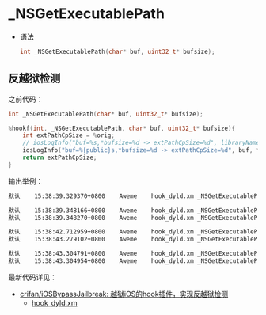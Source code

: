 # _NSGetExecutablePath

* 语法
  ```c
  int _NSGetExecutablePath(char* buf, uint32_t* bufsize);
  ```

## 反越狱检测

之前代码：

```c
int _NSGetExecutablePath(char* buf, uint32_t* bufsize);

%hookf(int, _NSGetExecutablePath, char* buf, uint32_t* bufsize){
    int extPathCpSize = %orig;
    // iosLogInfo("buf=%s,*bufsize=%d -> extPathCpSize=%d", libraryName, *bufsize, extPathCpSize);
    iosLogInfo("buf=%{public}s,*bufsize=%d -> extPathCpSize=%d", buf, *bufsize, extPathCpSize);
    return extPathCpSize;
}
```

输出举例：

```bash
默认    15:38:39.329370+0800    Aweme    hook_dyld.xm _NSGetExecutablePath: buf=/private/var/containers/Bundle/Application/49BD25E2-7CC2-4B8D-8953-5E0DD5427B4C/Aweme.app/Aweme,*bufsize=1023 -> extPathCpSize=0

默认    15:38:39.348166+0800    Aweme    hook_dyld.xm _NSGetExecutablePath: buf=(null),*bufsize=96 -> extPathCpSize=-1
默认    15:38:39.348270+0800    Aweme    hook_dyld.xm _NSGetExecutablePath: buf=/private/var/containers/Bundle/Application/49BD25E2-7CC2-4B8D-8953-5E0DD5427B4C/Aweme.app/Aweme,*bufsize=96 -> extPathCpSize=0

默认    15:38:42.712959+0800    Aweme    hook_dyld.xm _NSGetExecutablePath: buf=/private/var/containers/Bundle/Application/49BD25E2-7CC2-4B8D-8953-5E0DD5427B4C/Aweme.app/Aweme,*bufsize=1024 -> extPathCpSize=0
默认    15:38:43.279102+0800    Aweme    hook_dyld.xm _NSGetExecutablePath: buf=/private/var/containers/Bundle/Application/49BD25E2-7CC2-4B8D-8953-5E0DD5427B4C/Aweme.app/Aweme,*bufsize=1023 -> extPathCpSize=0

默认    15:38:43.304791+0800    Aweme    hook_dyld.xm _NSGetExecutablePath: buf=(null),*bufsize=96 -> extPathCpSize=-1
默认    15:38:43.304954+0800    Aweme    hook_dyld.xm _NSGetExecutablePath: buf=/private/var/containers/Bundle/Application/49BD25E2-7CC2-4B8D-8953-5E0DD5427B4C/Aweme.app/Aweme,*bufsize=96 -> extPathCpSize=0
```

最新代码详见：

* [crifan/iOSBypassJailbreak: 越狱iOS的hook插件，实现反越狱检测](https://github.com/crifan/iOSBypassJailbreak)
  * [hook_dyld.xm](https://github.com/crifan/iOSBypassJailbreak/blob/main/iOSBypassJailbreak/hook_dyld.xm)
